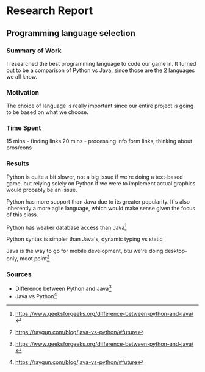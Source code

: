 # Research Report

## Programming language selection

### Summary of Work

I researched the best programming language to code our game in. It turned out to be a comparison of Python vs Java, since those are the 2 languages we all know.

### Motivation

The choice of language is really important since our entire project is going to be based on what we choose.

### Time Spent

15 mins - finding links
20 mins - processing info form links, thinking about pros/cons

### Results

Python is quite a bit slower, not a big issue if we're doing a text-based game, but relying solely on Python if we were to implement actual graphics would probably be an issue.

Python has more support than Java due to its greater popularity. It's also inherently a more agile language, which would make sense given the focus of this class.

Python has weaker database access than Java[^1]

Python syntax is simpler than Java's, dynamic typing vs static

Java is the way to go for mobile development, btu we're doing desktop-only, moot point[^2]

### Sources

- Difference between Python and Java[^1]
- Java vs Python[^2]

[^1]: https://www.geeksforgeeks.org/difference-between-python-and-java/
[^2]: https://raygun.com/blog/java-vs-python/#future

